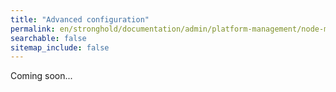 ```yaml
---
title: "Advanced configuration"
permalink: en/stronghold/documentation/admin/platform-management/node-management/advanced.html
searchable: false
sitemap_include: false
---
```


Coming soon...
